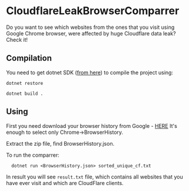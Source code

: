 # CloudflareLeakBrowserComparrer
Do you want to see which websites from the ones that you visit using Google Chrome browser, were affected by huge Cloudflare data leak? Check it!

## Compilation
You need to get dotnet SDK ([from here](https://www.microsoft.com/net/download/core)) to compile the project using:

```dotnet restore```

```dotnet build .```

## Using
  First you need download your browser history from Google - [HERE](https://takeout.google.com/settings/takeout)
  It's enough to select only Chrome->BrowserHistory.
  
  Extract the zip file, find BrowserHistory.json.
  
  To run the comparrer:
```
  dotnet run <BrowserHistory.json> sorted_unique_cf.txt
```

In result you will see `result.txt` file, which contains all websites that you have ever visit and which are CloudFlare clients.
